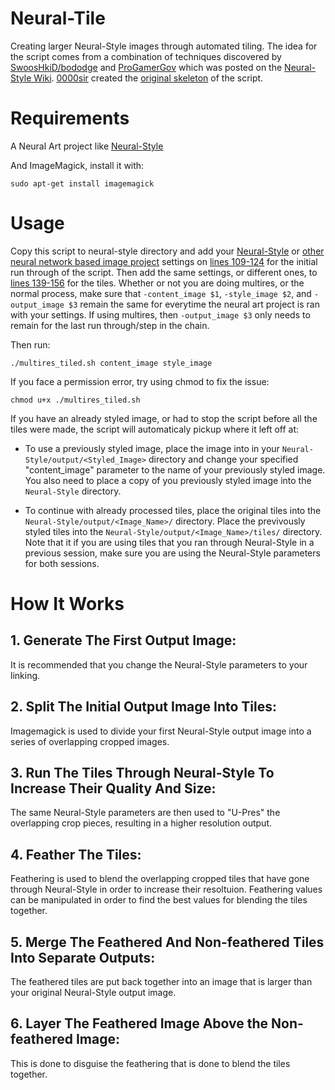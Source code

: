 # Neural-Tile
Creating larger Neural-Style images through automated tiling. The idea for the script comes from a combination of techniques discovered by [SwoosHkiD/bododge](https://github.com/bododge) and [ProGamerGov](https://github.com/ProGamerGov) which was posted on the [Neural-Style Wiki](https://github.com/jcjohnson/neural-style/wiki/Techniques-For-Increasing-Image-Quality-Without-Buying-a-Better-GPU). [0000sir](https://github.com/0000sir) created the [original skeleton](https://github.com/0000sir/larger-neural-style) of the script.

# Requirements

A Neural Art project like [Neural-Style](https://github.com/jcjohnson/neural-style/)

And ImageMagick, install it with:

`sudo apt-get install imagemagick`

# Usage
Copy this script to neural-style directory and add your [Neural-Style](https://github.com/jcjohnson/neural-style/) or [other neural network based image project](https://github.com/jcjohnson/neural-style/wiki/Similar-to-Neural-Style) settings on [lines 109-124](https://github.com/ProGamerGov/Neural-Tile/blob/master/multires_tiled.sh#L109-L124) for the initial run through of the script. Then add the same settings, or different ones, to [lines 139-156](https://github.com/ProGamerGov/Neural-Tile/blob/master/multires_tiled.sh#L139-L156) for the tiles. Whether or not you are doing multires, or the normal process, make sure that `-content_image $1`, `-style_image $2`, and `-output_image $3` remain the same for everytime the neural art project is ran with your settings. If using multires, then `-output_image $3` only needs to remain for the last run through/step in the chain. 

Then run:

`./multires_tiled.sh content_image style_image`

If you face a permission error, try using chmod to fix the issue: 

`chmod u+x ./multires_tiled.sh`

If you have an already styled image, or had to stop the script before all the tiles were made, the script will automaticaly pickup where it left off at:

* To use a previously styled image, place the image into in your `Neural-Style/output/<Styled_Image>` directory and change your specified "content_image" parameter to the name of your previously styled image. You also need to place a copy of you previously styled image into the `Neural-Style` directory. 

* To continue with already processed tiles, place the original tiles into the `Neural-Style/output/<Image_Name>/` directory. Place the previvously styled tiles into the `Neural-Style/output/<Image_Name>/tiles/` directory. Note that it if you are using tiles that you ran through Neural-Style in a previous session, make sure you are using the Neural-Style parameters for both sessions. 

# How It Works

## 1. Generate The First Output Image:
It is recommended that you change the Neural-Style parameters to your linking.

## 2. Split The Initial Output Image Into Tiles:
Imagemagick is used to divide your first Neural-Style output image into a series of overlapping cropped images.

## 3. Run The Tiles Through Neural-Style To Increase Their Quality And Size:
The same Neural-Style parameters are then used to "U-Pres" the overlapping crop pieces, resulting in a higher resolution output. 

## 4. Feather The Tiles:

Feathering is used to blend the overlapping cropped tiles that have gone through Neural-Style in order to increase their resoltuion. Feathering values can be manipulated in order to find the best values for blending the tiles together. 

## 5. Merge The Feathered And Non-feathered Tiles Into Separate Outputs:

The feathered tiles are put back together into an image that is larger than your original Neural-Style output image.

## 6. Layer The Feathered Image Above the Non-feathered Image:

This is done to disguise the feathering that is done to blend the tiles together.
